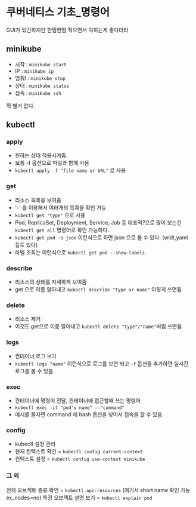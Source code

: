 # 쿠버네티스 기초_명령어
GUI가 있긴하지만 한땀한땀 적으면서 익히는게 좋다더라
## minikube
- 시작 : `minikube start`
- IP : `minikube ip`
- 멈춰! : `minikube stop`
- 상태 : `minikube status`
- 접속 : `minikube ssh`<br>

뭐 별거 없다.
## kubectl
### apply
- 원하는 상태 적용시켜줌.
- 보통 -f 옵션으로 파일과 함께 사용
- `kubectl apply -f "file name or URL"` 로 사용
### get
- 리소스 목록을 보여줌 
- '-' 를 이용해서 여러개의 목록을 확인 가능
- `kubectl get "type"` 으로 사용
- Pod, ReplicaSet, Deployment, Service, Job 등 대표적?으로 많이 보는건 `kubectl get all` 명령어로 확인 가능하다.
- `kubectl get pod -o json` 이런식으로 하면 json 으로 볼 수 있다. (widt,yaml 등도 있다)
- 라벨 조회는 이런식으로 `kubectl get pod --show-labels` 
### describe
- 리소스의 상태를 자세하게 보여줌
- get 으로 이름 알아내고 `kubectl describe "type or name"` 이렇게 쓰면됨
### delete
- 리소스 제거
- 이것도 get으로 이름 알아내고 `kubectl delete "type"/"name"`처럼 쓰면됨
### logs
- 컨테이너 로그 보기
- `kubectl logs "name"` 이런식으로 로그를 보면 되고 `-f` 옵션을 추가하면 실시간 로그를 볼 수 있음.
### exec
- 컨테이너에 명령어 전달, 컨테이너에 접근할때 쓰는 명령어
- `kubectl exec -it "pod's name" --"command"`
- 예시를 들자면 command 에 bash 옵션을 넣어서 접속을 할 수 있음.
### config
- kubectl 설정 관리
- 현재 컨텍스트 확인 = `kubectl config current-context`
- 컨텍스트 설정 = `kubectl config use-context minikube`

### 그 외
전체 오브젝트 종류 확인 = `kubectl api-resources` (여기서 short name 확인 가능 ex_nodes=no)
특정 오브젝트 설명 보기 = `kubectl explain pod`
